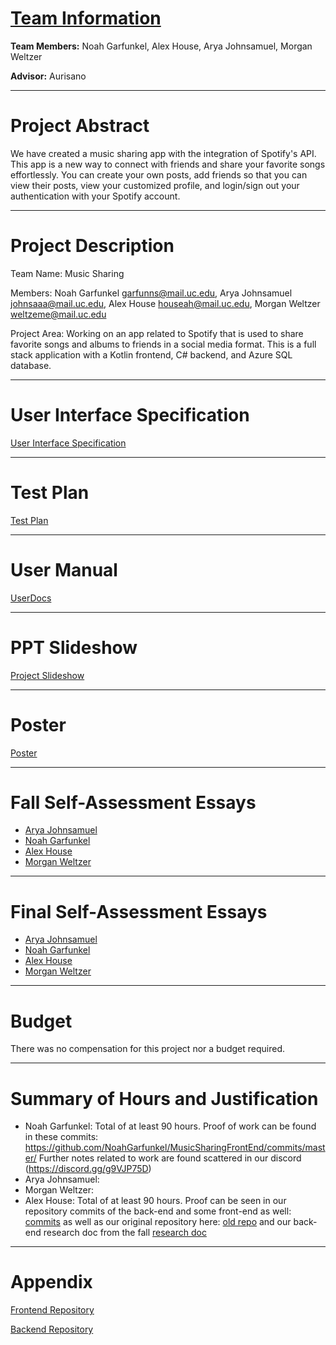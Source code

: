# [Team Information](https://github.com/NoahGarfunkel/MusicSharing/blob/main/Essays/GroupAssignment3.md)

**Team Members:** Noah Garfunkel, Alex House, Arya Johnsamuel, Morgan Weltzer

**Advisor:** Aurisano

---

# Project Abstract

We have created a music sharing app with the integration of Spotify's API. This app is a new way to connect with friends and share your favorite songs effortlessly. You can create your own posts, add friends so that you can view their posts, view your customized profile, and login/sign out your authentication with your Spotify account.

---

# Project Description

Team Name: Music Sharing

Members: Noah Garfunkel garfunns@mail.uc.edu, Arya Johnsamuel johnsaaa@mail.uc.edu,  Alex House houseah@mail.uc.edu, Morgan Weltzer weltzeme@mail.uc.edu

Project Area: Working on an app related to Spotify that is used to share favorite songs and albums to friends in a social media format. This is a full stack application with a Kotlin frontend, C# backend, and Azure SQL database.

---

# User Interface Specification
[User Interface Specification](https://mailuc-my.sharepoint.com/:p:/g/personal/garfunns_mail_uc_edu/EQU-mS-XhS9JhP-AyPAkCAsB6QqWLBfOAhHO0InHGa9AAw?e=aAdXXE)

---

# Test Plan
[Test Plan](https://github.com/NoahGarfunkel/MusicSharing/blob/main/TestPlan.md)

---

# User Manual
[UserDocs](https://github.com/NoahGarfunkel/MusicSharing/blob/main/UserDocs.md)

---

# PPT Slideshow

[Project Slideshow](https://mailuc-my.sharepoint.com/:p:/g/personal/houseah_mail_uc_edu/ESPNPLF4Ea1KvG7FPkcR530B2wj7vszJoAHGX-xzwzMK2A?e=U4PAsN)

---

# Poster

[Poster](https://mailuc-my.sharepoint.com/:p:/r/personal/houseah_mail_uc_edu/_layouts/15/Doc.aspx?sourcedoc=%7B028E0B6B-CD50-46B5-9175-786755C6CD04%7D&file=MusicSharing%20Board.pptx&action=edit&mobileredirect=true)

---

# Fall Self-Assessment Essays

- [Arya Johnsamuel](https://github.com/NoahGarfunkel/MusicSharing/blob/main/Essays/AryaJohnsamuel/johnsaaa_IndividualCapstoneAssessment.md)
- [Noah Garfunkel](https://github.com/NoahGarfunkel/MusicSharing/blob/main/Essays/NoahGarfunkel/Assignment3Individual.md)
- [Alex House](https://github.com/NoahGarfunkel/MusicSharing/blob/main/Essays/AlexHouse/Assignment3-Individual.md)
- [Morgan Weltzer](https://github.com/NoahGarfunkel/MusicSharing/blob/main/Essays/MorganWeltzer/Assignment3Individual.md)

---

# Final Self-Assessment Essays

- [Arya Johnsamuel]()
- [Noah Garfunkel](https://github.com/NoahGarfunkel/MusicSharing/blob/main/Essays/NoahGarfunkel/FinalSelfAssessment.md)
- [Alex House](https://github.com/NoahGarfunkel/MusicSharing/blob/main/Essays/AlexHouse/FinalSelfAssessment.md)
- [Morgan Weltzer](https://github.com/NoahGarfunkel/MusicSharing/blob/main/Essays/MorganWeltzer/FinalSelfAssessment.pdf)

---

# Budget

There was no compensation for this project nor a budget required.

---

# Summary of Hours and Justification
- Noah Garfunkel: Total of at least 90 hours. Proof of work can be found in these commits: https://github.com/NoahGarfunkel/MusicSharingFrontEnd/commits/master/ Further notes related to work are found scattered in our discord (https://discord.gg/g9VJP75D)
- Arya Johnsamuel:
- Morgan Weltzer:
- Alex House: Total of at least 90 hours. Proof can be seen in our repository commits of the back-end and some front-end as well: [commits](https://github.com/HouseAlex/MusicSharing-EF/pulls?q=is%3Apr+is%3Aclosed) as well as our original repository here: [old repo](https://github.com/HouseAlex/Music-Sharing-API/pulls?q=is%3Apr+is%3Aclosed) and our back-end research doc from the fall [research doc](https://mailuc-my.sharepoint.com/:w:/r/personal/houseah_mail_uc_edu/Documents/CS%20Senior%20Design/Back%20End%20Research.docx?d=wf7c6e6e7f6434685944572f10e703df1&csf=1&web=1&e=F8yCS9)

---
# Appendix
[Frontend Repository](https://github.com/NoahGarfunkel/MusicSharingFrontEnd)

[Backend Repository](https://github.com/HouseAlex/MusicSharing-EF)
